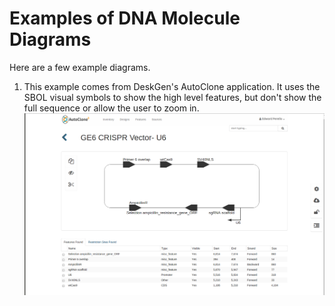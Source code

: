 # Examples of DNA Molecule Diagrams

Here are a few example diagrams.

1. This example comes from DeskGen's AutoClone application. It uses the SBOL 
visual symbols to show the high level features, but don't show the full sequence
or allow the user to zoom in.
![AutoClone_Example](img/example-1.png "AutoClone Example")